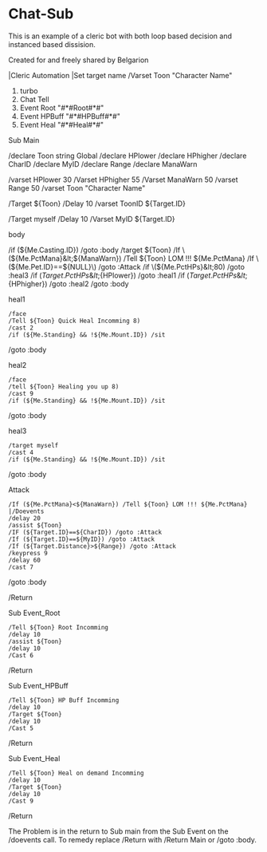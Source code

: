 # Chat-Sub

This is an example of a cleric bot with both loop based decision and instanced based dissision.

Created for and freely shared by Belgarion

\|Cleric Automation \|Set target name /Varset Toon "Character Name"

1. turbo
2. Chat Tell
3. Event Root "\#\*\#Root\#\*\#"
4. Event HPBuff "\#\*\#HPBuff\#\*\#"
5. Event Heal "\#\*\#Heal\#\*\#"

Sub Main

/declare Toon string Global /declare HPlower /declare HPhigher /declare CharID /declare MyID /declare Range /declare ManaWarn

/varset HPlower 30 /Varset HPhigher 55 /Varset ManaWarn 50 /varset Range 50 /varset Toon "Character Name"

/Target ${Toon} /Delay 10 /varset ToonID ${Target.ID}

/Target myself /Delay 10 /Varset MyID ${Target.ID}

body

/if \(${Me.Casting.ID}\) /goto :body /target ${Toon} /If \(${Me.PctMana}\&lt;${ManaWarn}\) /Tell ${Toon} LOM !!! ${Me.PctMana} /If \(${Me.Pet.ID}==${NULL}\) /goto :Attack /if \(${Me.PctHPs}\&lt;80\) /goto :heal3 /if \(${Target.PctHPs}\&lt;${HPlower}\) /goto :heal1 /if \(${Target.PctHPs}\&lt;${HPhigher}\) /goto :heal2 /goto :body

heal1

`/face`  
`/Tell ${Toon} Quick Heal Incomming 8)`  
`/cast 2`  
`/if (${Me.Standing} && !${Me.Mount.ID}) /sit`

/goto :body

heal2

`/face`  
`/tell ${Toon} Healing you up 8)`  
`/cast 9`  
`/if (${Me.Standing} && !${Me.Mount.ID}) /sit`

/goto :body

heal3

`/target myself`  
`/cast 4`  
`/if (${Me.Standing} && !${Me.Mount.ID}) /sit`

/goto :body

Attack

`/If (${Me.PctMana}<${ManaWarn}) /Tell ${Toon} LOM !!! ${Me.PctMana}`  
`|/Doevents`  
`/delay 20`  
`/assist ${Toon}`  
`/IF (${Target.ID}==${CharID}) /goto :Attack`  
`/If (${Target.ID}==${MyID}) /goto :Attack`  
`/If (${Target.Distance}>${Range}) /goto :Attack`  
`/keypress 9`  
`/delay 60`  
`/cast 7`

/goto :body

/Return

Sub Event\_Root

`/Tell ${Toon} Root Incomming`  
`/delay 10`  
`/assist ${Toon}`  
`/delay 10`  
`/Cast 6`

/Return

Sub Event\_HPBuff

`/Tell ${Toon} HP Buff Incomming`  
`/delay 10`  
`/Target ${Toon}`  
`/delay 10`  
`/Cast 5`

/Return

Sub Event\_Heal

`/Tell ${Toon} Heal on demand Incomming`  
`/delay 10`  
`/Target ${Toon}`  
`/delay 10`  
`/Cast 9`

/Return

The Problem is in the return to Sub main from the Sub Event on the /doevents call. To remedy replace /Return with /Return Main or /goto :body.

